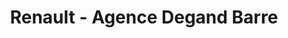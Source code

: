 ---
title: "Renault - Agence Degand Barre"
url: /saint-chamond/renault-agence-degand-barre/
shop: réparation de voitures
---